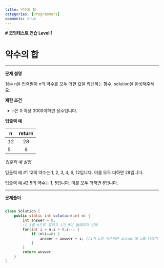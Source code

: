 ```yaml
---
title: 약수의 합
categories: [Programmers]
comments: true
---
```


**# 코딩테스트 연습 Level 1**

약수의 합
===

---

**문제 설명**

정수 n을 입력받아 n의 약수를 모두 더한 값을 리턴하는 함수, solution을 완성해주세요.

**제한 조건**
- `n`은 0 이상 3000이하인 정수입니다.

**입출력 예**

| n | return | 
|---|:---:|
| 12 | 28 |
| 5 | 6 |
_입출력 예 설명_

입출력 예 #1
12의 약수는 1, 2, 3, 4, 6, 12입니다. 이를 모두 더하면 28입니다.

입출력 예 #2
5의 약수는 1, 5입니다. 이를 모두 더하면 6입니다.

---

**문제풀이**

```java

class Solution {
    public static int solution(int n) {
        int answer = 0;
        // i를 n으로 정하고 i가 0이 될때까지 반복
        for(int i = n;i > 0;i--) {
            if (n%i==0) {
                answer = answer + i; //i가 n의 약수이면 answer에 i를 더하기
            }
        }
        return answer;
    }
}

```